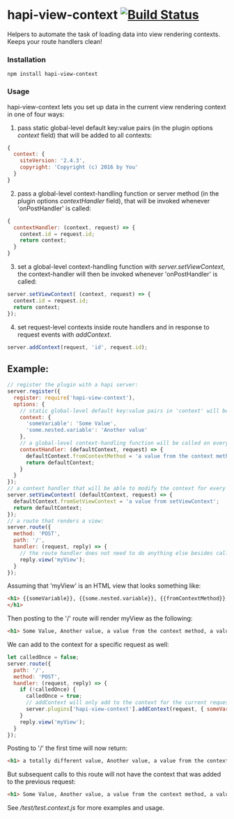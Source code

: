 # hapi-view-context [![Build Status](https://travis-ci.org/firstandthird/hapi-view-context.svg?branch=master)](https://travis-ci.org/firstandthird/hapi-view-context)


Helpers to automate the task of loading data into view rendering contexts.  Keeps your route handlers clean!

### Installation

`npm install hapi-view-context`

### Usage

hapi-view-context lets you set up data in the current view rendering context in one of four ways:
1. pass static global-level default key:value pairs (in the plugin options _context_ field) that will be added to all contexts:
```js
{
  context: {
    siteVersion: '2.4.3',
    copyright: 'Copyright (c) 2016 by You'
  }
}
```
2. pass a global-level context-handling function or server method (in the plugin options _contextHandler_ field), that will be invoked whenever 'onPostHandler' is called:
```js
{
  contextHandler: (context, request) => {
    context.id = request.id;
    return context;
  }
}
```
3. set a global-level context-handling function with _server.setViewContext_, the context-handler will then be invoked whenever 'onPostHandler' is called:
```js
server.setViewContext( (context, request) => {
  context.id = request.id;
  return context;
});
```
4. set request-level contexts inside route handlers and in response to request events with _addContext_.
```js
server.addContext(request, 'id', request.id);
```
## Example:

```js
// register the plugin with a hapi server:
server.register({
  register: require('hapi-view-context'),
  options: {
    // static global-level default key:value pairs in 'context' will be added to all contexts:
    context: {
      'someVariable': 'Some Value',
      'some.nested.variable': 'Another value'
    },
    // a global-level context-handling function will be called on every request:
    contextHandler: (defaultContext, request) => {
      defaultContext.fromContextMethod = 'a value from the context method';
      return defaultContext;
    }
  }
});
// a context handler that will be able to modify the context for every request
server.setViewContext( (defaultContext, request) => {
  defaultContext.fromSetViewContext = 'a value from setViewContext';
  return defaultContext;
});
// a route that renders a view:
server.route({
  method: 'POST',
  path: '/',
  handler: (request, reply) => {
    // the route handler does not need to do anything else besides call the view renderer:
    reply.view('myView');
  }
});
```

Assuming that 'myView' is an HTML view that looks something like:
```html
<h1> {{someVariable}}, {{some.nested.variable}}, {{fromContextMethod}}, {{fromSetViewContext}}.
</h1>
```

Then posting to the '/' route will render myView as the following:
```html
<h1> Some Value, Another value, a value from the context method, a value from setViewContext.</h1>
```

We can add to the context for a specific request as well:

```js
let calledOnce = false;
server.route({
  path: '/',
  method: 'POST',
  handler: (request, reply) => {
    if (!calledOnce) {
      calledOnce = true;
      // addContext will only add to the context for the current request:
      server.plugins['hapi-view-context'].addContext(request, { someVariable: 'a totally different value' });
    }
    reply.view('myView');
  }
});
```

Posting to '/' the first time will now return:
```html
<h1> a totally different value, Another value, a value from the context method, a value from setViewContext.</h1>
```

But subsequent calls to this route will not have the context that was added to the previous request:
```html
<h1> Some Value, Another value, a value from the context method, a value from setViewContext.</h1>
```

See _/test/test.context.js_ for more examples and usage.
